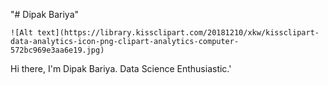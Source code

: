 "# Dipak Bariya"

```
![Alt text](https://library.kissclipart.com/20181210/xkw/kissclipart-data-analytics-icon-png-clipart-analytics-computer-572bc969e3aa6e19.jpg)
```

Hi there, I'm Dipak Bariya. Data Science Enthusiastic.'
